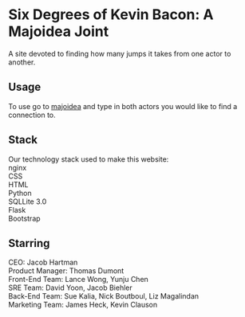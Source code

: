 # Six Degrees of Kevin Bacon: A Majoidea Joint
A site devoted to finding how many jumps it takes from one actor to another.

## Usage
To use go to [majoidea](http://majoidea.holberton.us/) and type in both actors you would like to find a connection to.

## Stack
Our technology stack used to make this website:<br>
nginx<br>
CSS<br>
HTML<br>
Python<br>
SQLLite 3.0<br>
Flask<br>
Bootstrap

## Starring
CEO: Jacob Hartman<br>
Product Manager: Thomas Dumont<br>
Front-End Team: Lance Wong, Yunju Chen<br>
SRE Team: David Yoon, Jacob Biehler<br>
Back-End Team: Sue Kalia, Nick Boutboul, Liz Magalindan<br>
Marketing Team: James Heck, Kevin Clauson<br>
